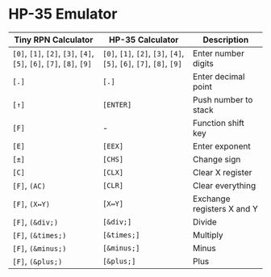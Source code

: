 # HP-35 Emulator

Tiny RPN Calculator | HP-35 Calculator | Description
------------------- | ---------------- | -----------
`[0]`, `[1]`, `[2]`, `[3]`, `[4]`, `[5]`, `[6]`, `[7]`, `[8]`, `[9]` | `[0]`, `[1]`, `[2]`, `[3]`, `[4]`, `[5]`, `[6]`, `[7]`, `[8]`, `[9]` | Enter number digits
`[.]` | `[.]` | Enter decimal point
`[↑]` | `[ENTER]` | Push number to stack
`[F]` | - | Function shift key
`[E]` | `[EEX]` | Enter exponent
`[±]` | `[CHS]` | Change sign
`[C]` | `[CLX]` | Clear X register
`[F]`, `(AC)` | `[CLR]` | Clear everything
`[F]`, `(X↔Y)` | `[X↔Y]` | Exchange registers X and Y
`[F]`, `(&div;)` | `[&div;]` | Divide
`[F]`, `(&times;)` | `[&times;]` | Multiply
`[F]`, `(&minus;)` | `[&minus;]` | Minus
`[F]`, `(&plus;)` | `[&plus;]` | Plus
